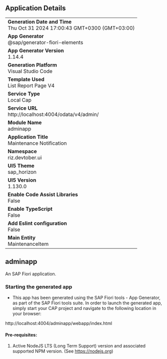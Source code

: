 ## Application Details
|               |
| ------------- |
|**Generation Date and Time**<br>Thu Oct 31 2024 17:00:43 GMT+0300 (GMT+03:00)|
|**App Generator**<br>@sap/generator-fiori-elements|
|**App Generator Version**<br>1.14.4|
|**Generation Platform**<br>Visual Studio Code|
|**Template Used**<br>List Report Page V4|
|**Service Type**<br>Local Cap|
|**Service URL**<br>http://localhost:4004/odata/v4/admin/|
|**Module Name**<br>adminapp|
|**Application Title**<br>Maintenance Notification|
|**Namespace**<br>riz.devtober.ui|
|**UI5 Theme**<br>sap_horizon|
|**UI5 Version**<br>1.130.0|
|**Enable Code Assist Libraries**<br>False|
|**Enable TypeScript**<br>False|
|**Add Eslint configuration**<br>False|
|**Main Entity**<br>MaintenanceItem|

## adminapp

An SAP Fiori application.

### Starting the generated app

-   This app has been generated using the SAP Fiori tools - App Generator, as part of the SAP Fiori tools suite.  In order to launch the generated app, simply start your CAP project and navigate to the following location in your browser:

http://localhost:4004/adminapp/webapp/index.html

#### Pre-requisites:

1. Active NodeJS LTS (Long Term Support) version and associated supported NPM version.  (See https://nodejs.org)


